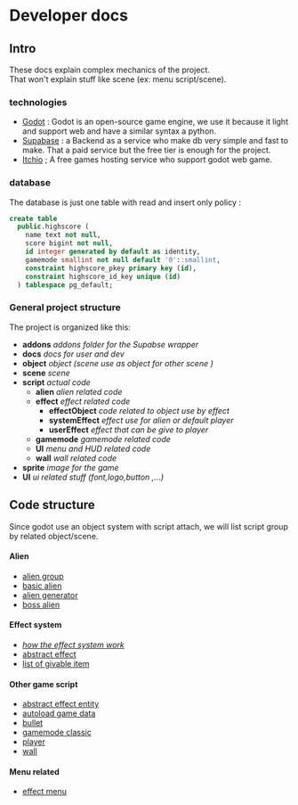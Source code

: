 # Developer docs


## Intro
These docs explain complex mechanics of the project.  
That won't explain stuff like scene (ex: menu script/scene).

### technologies  

- [Godot](https://godotengine.org/) : Godot is an open-source game engine, we use it because it light and support web and have a similar syntax a python.
- [Supabase](https://supabase.com/) : a Backend as a service who make db very simple and fast to make. That a paid service but the free tier is enough for the project.
- [Itchio](https://itch.io/) ; A free games hosting service who support godot web game.


### database
The database is just one table with read and insert only policy :

```sql
create table
  public.highscore (
    name text not null,
    score bigint not null,
    id integer generated by default as identity,
    gamemode smallint not null default '0'::smallint,
    constraint highscore_pkey primary key (id),
    constraint highscore_id_key unique (id)
  ) tablespace pg_default;
```


### General project structure
The project is organized like this:

- **addons** *addons folder for the Supabse wrapper*
- **docs** *docs for user and dev*
- **object** *object (scene use as object for other scene )*
- **scene** *scene*
- **script** *actual code*
  - **alien** *alien related code*
  - **effect** *effect related code*
    - **effectObject** *code related to object use by effect*
    - **systemEffect** *effect use for alien or default player*
    - **userEffect** *effect that can be give to player*
  - **gamemode** *gamemode related code*
  - **UI** *menu and HUD related code*
  - **wall** *wall related code*
- **sprite** *image for the game*
- **UI** *ui related stuff (font,logo,button ,...)*  
  
## Code structure
Since godot use an object system with script attach, we will list script group by related object/scene.
#### Alien
- [alien group](<script/alien/group alien.md>)
- [basic alien](<script/alien/base alien.md>)
- [alien generator](<script/alien/alien generator.md>)
- [boss alien](<script/alien/boss alien.md>)

#### Effect system
- [*how the effect system work*](<script/effect system/effect system.md>)
- [abstract effect](<script/effect system/abstract effect.md>)
- [list of givable item](<script/effect system/list of givable item.md>)



#### Other game script
- [abstract effect entity](<script/other/abstract effect entity.md>)
- [autoload game data](script/other/gameData.md)
- [bullet](script/other/bullet.md)
- [gamemode classic](script/other/gamemode.md)
- [player](script/other/player.md)
- [wall](script/other/wall.md)


#### Menu related
- [effect menu](<script/menu/effect menu.md>)
